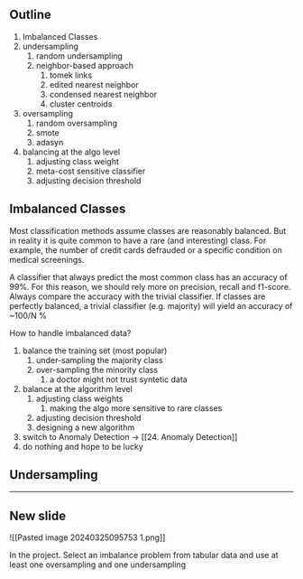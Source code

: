 ## Outline
1. Imbalanced Classes
2. undersampling
	1. random undersampling
	2. neighbor-based approach
		1. tomek links
		2. edited nearest neighbor
		3. condensed nearest neighbor
		4. cluster centroids
3. oversampling
	1. random oversampling
	2. smote
	3. adasyn
4. balancing at the algo level
	1. adjusting class weight
	2. meta-cost sensitive classifier
	3. adjusting decision threshold

## Imbalanced Classes
Most classification methods assume classes are reasonably balanced. But in reality it is quite common to have a rare (and interesting) class. For example, the number of credit cards defrauded or a specific condition on medical screenings.

A classifier that always predict the most common class has an accuracy of 99%. For this reason, we should rely more on precision, recall and f1-score.
Always compare the accuracy with the trivial classifier.
If classes are perfectly balanced, a trivial classifier (e.g. majority) will yield an accuracy of ~100/N %

How to handle imbalanced data?
1. balance the training set (most popular)
	1. under-sampling the majority class
	2. over-sampling the minority class
		1. a doctor might not trust syntetic data
2. balance at the algorithm level
	1. adjusting class weights
		1. making the algo more sensitive to rare classes
	2. adjusting decision threshold
	3. designing a new algorithm
3. switch to Anomaly Detection -> [[24. Anomaly Detection]]
4. do nothing and hope to be lucky

## Undersampling



























---


## New slide

![[Pasted image 20240325095753 1.png]]

In the project.
Select an imbalance problem from tabular data and use at least one oversampling and one undersampling